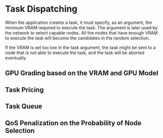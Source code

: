 # Task Dispatching

When the application creates a task, it must specify, as an argument, the minimum VRAM required to execute the task. The argument is later used by the network to select capable nodes. All the nodes that have enough VRAM to execute the task will become the candidates in the random selection.

If the VRAM is set too low in the task argument, the task might be sent to a node that is not able to execute the task, and the task will be aborted eventually.

## GPU Grading based on the VRAM and GPU Model

## Task Pricing

## Task Queue

## QoS Penalization on the Probability of Node Selection&#x20;

